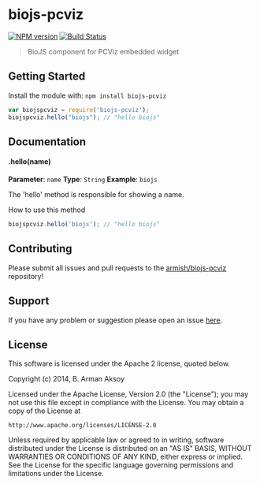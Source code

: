 # biojs-pcviz

[![NPM version](http://img.shields.io/npm/v/biojs-pcviz.svg)](https://www.npmjs.org/package/biojs-pcviz) 
[![Build Status](https://secure.travis-ci.org/armish/biojs-pcviz.png?branch=master)](http://travis-ci.org/armish/biojs-pcviz) 

> BioJS component for PCViz embedded widget

## Getting Started
Install the module with: `npm install biojs-pcviz`

```javascript
var biojspcviz = require('biojs-pcviz');
biojspcviz.hello("biojs"); // "hello biojs"
```

## Documentation

#### .hello(name)

**Parameter**: `name`
**Type**: `String`
**Example**: `biojs`

The 'hello' method is responsible for showing a name.

How to use this method

```javascript
biojspcviz.hello('biojs'); // "hello biojs"
```

## Contributing

Please submit all issues and pull requests to the [armish/biojs-pcviz](http://github.com/armish/biojs-pcviz) repository!

## Support
If you have any problem or suggestion please open an issue [here](https://github.com/armish/biojs-pcviz/issues).

## License 


This software is licensed under the Apache 2 license, quoted below.

Copyright (c) 2014, B. Arman Aksoy

Licensed under the Apache License, Version 2.0 (the "License"); you may not
use this file except in compliance with the License. You may obtain a copy of
the License at

    http://www.apache.org/licenses/LICENSE-2.0

Unless required by applicable law or agreed to in writing, software
distributed under the License is distributed on an "AS IS" BASIS, WITHOUT
WARRANTIES OR CONDITIONS OF ANY KIND, either express or implied. See the
License for the specific language governing permissions and limitations under
the License.
